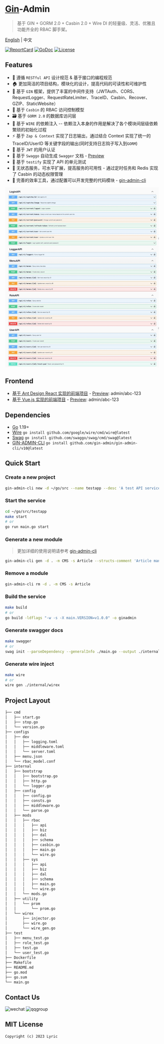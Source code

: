 # [Gin](https://github.com/gin-gonic/gin)-Admin

> 基于 GIN + GORM 2.0 + Casbin 2.0 + Wire DI 的轻量级、灵活、优雅且功能齐全的 RBAC 脚手架。

[English](README.md) | 中文

[![ReportCard][reportcard-image]][reportcard-url] [![GoDoc][godoc-image]][godoc-url] [![License][license-image]][license-url]

## Features

- :scroll: 遵循 `RESTful API` 设计规范 & 基于接口的编程规范
- :house: 更加简洁的项目结构，模块化的设计，提高代码的可读性和可维护性
- :toolbox: 基于 `GIN` 框架，提供了丰富的中间件支持（JWTAuth、CORS、RequestLogger、RequestRateLimiter、TraceID、Casbin、Recover、GZIP、StaticWebsite）
- :closed_lock_with_key: 基于 `Casbin` 的 RBAC 访问控制模型
- :card_file_box: 基于 `GORM 2.0` 的数据库访问层
- :electric_plug: 基于 `WIRE` 的依赖注入 -- 依赖注入本身的作用是解决了各个模块间层级依赖繁琐的初始化过程
- :zap: 基于 `Zap & Context` 实现了日志输出，通过结合 Context 实现了统一的 TraceID/UserID 等关键字段的输出(同时支持日志钩子写入到`GORM`)
- :key: 基于 `JWT` 的用户认证
- :microscope: 基于 `Swaggo` 自动生成 `Swagger` 文档 - [Preview](http://101.42.232.163:8040/swagger/index.html)
- :test_tube: 基于 `testify` 实现了 API 的单元测试
- :100: 无状态服务，可水平扩展，提高服务的可用性 - 通过定时任务和 Redis 实现了 Casbin 的动态权限管理
- :hammer: 完善的效率工具，通过配置可以开发完整的代码模块 - [gin-admin-cli](https://github.com/gin-admin/gin-admin-cli)

![swagger](./swagger.jpeg)

## Frontend

- [基于 Ant Design React 实现的前端项目](https://github.com/gin-admin/gin-admin-frontend) - [Preview](http://101.42.232.163:8040/): admin/abc-123
- [基于 Vue.js 实现的前端项目](https://github.com/gin-admin/gin-admin-vue) - [Preview](http://101.42.232.163:8080/): admin/abc-123

## Dependencies

- [Go](https://golang.org/) 1.19+
- [Wire](github.com/google/wire) `go install github.com/google/wire/cmd/wire@latest`
- [Swag](github.com/swaggo/swag) `go install github.com/swaggo/swag/cmd/swag@latest`
- [GIN-ADMIN-CLI](https://github.com/gin-admin/gin-admin-cli) `go install github.com/gin-admin/gin-admin-cli/v10@latest`

## Quick Start

### Create a new project

```bash
gin-admin-cli new -d ~/go/src --name testapp --desc 'A test API service based on golang.' --pkg 'github.com/xxx/testapp'
```

### Start the service

```bash
cd ~/go/src/testapp
make start
# or
go run main.go start
```

### Generate a new module

> 更加详细的使用说明请参考 [gin-admin-cli](https://github.com/gin-admin/gin-admin-cli)

```bash
gin-admin-cli gen -d . -m CMS -s Article --structs-comment 'Article management'
```

### Remove a module

```bash
gin-admin-cli rm -d . -m CMS -s Article
```

### Build the service

```bash
make build
# or
go build -ldflags "-w -s -X main.VERSION=v1.0.0" -o ginadmin
```

### Generate swagger docs

```bash
make swagger
# or
swag init --parseDependency --generalInfo ./main.go --output ./internal/swagger
```

### Generate wire inject

```bash
make wire
# or
wire gen ./internal/wirex
```

## Project Layout

```text
├── cmd
│   ├── start.go
│   ├── stop.go
│   └── version.go
├── configs
│   ├── dev
│   │   ├── logging.toml
│   │   ├── middleware.toml
│   │   └── server.toml
│   ├── menu.json
│   └── rbac_model.conf
├── internal
│   ├── bootstrap
│   │   ├── bootstrap.go
│   │   ├── http.go
│   │   └── logger.go
│   ├── config
│   │   ├── config.go
│   │   ├── consts.go
│   │   ├── middleware.go
│   │   └── parse.go
│   ├── mods
│   │   ├── rbac
│   │   │   ├── api
│   │   │   ├── biz
│   │   │   ├── dal
│   │   │   ├── schema
│   │   │   ├── casbin.go
│   │   │   ├── main.go
│   │   │   └── wire.go
│   │   ├── sys
│   │   │   ├── api
│   │   │   ├── biz
│   │   │   ├── dal
│   │   │   ├── schema
│   │   │   ├── main.go
│   │   │   └── wire.go
│   │   └── mods.go
│   ├── utility
│   │   └── prom
│   │       └── prom.go
│   └── wirex
│       ├── injector.go
│       ├── wire.go
│       └── wire_gen.go
├── test
│   ├── menu_test.go
│   ├── role_test.go
│   ├── test.go
│   └── user_test.go
├── Dockerfile
├── Makefile
├── README.md
├── go.mod
├── go.sum
└── main.go
```

## Contact Us

<div>
    <img src="https://store.zixinwangluo.cn/screenshots/gin-admin/wechat.jpeg" width="256"alt="wechat" />
    <img src="https://store.zixinwangluo.cn/screenshots/gin-admin/qqgroup.jpeg" width="256" alt="qqgroup" />
</div>

## MIT License

```text
Copyright (c) 2023 Lyric
```

[reportcard-url]: https://goreportcard.com/report/github.com/LyricTian/gin-admin
[reportcard-image]: https://goreportcard.com/badge/github.com/LyricTian/gin-admin
[godoc-url]: https://pkg.go.dev/github.com/LyricTian/gin-admin/v10
[godoc-image]: https://godoc.org/github.com/LyricTian/gin-admin?status.svg
[license-url]: http://opensource.org/licenses/MIT
[license-image]: https://img.shields.io/npm/l/express.svg
